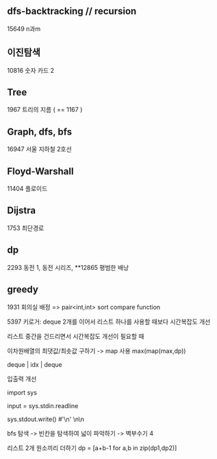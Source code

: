 ## dfs-backtracking // recursion

15649 n과m

## 이진탐색

10816 숫자 카드 2

## Tree

1967 트리의 지름 ( == 1167 )

## Graph, dfs, bfs

16947 서울 지하철 2호선

## Floyd-Warshall

11404 플로이드

## Dijstra

1753 최단경로

## dp

2293 동전 1, 동전 시리즈,  **12865 평범한 배낭

## greedy

1931 회의실 배정 => pair<int,int> sort compare function

5397 키로거: deque 2개를 이어서 리스트 하나를 사용할 때보다 시간복잡도 개선

리스트 중간을 건드리면서 시간복잡도 개선이 필요할 때

이차원배열의 최댓값/최솟값 구하기 -> map 사용 max(map(max,dp))


deque | idx | deque

입출력 개선

import sys

input = sys.stdin.readline

sys.stdout.write() #'\n' 
\n\n

bfs 탐색 -> 빈칸을 탐색하여 넓이 파악하기 -> 벽부수기 4

리스트 2개 원소끼리 더하기 dp = [a+b-1 for a,b in zip(dp1,dp2)]

